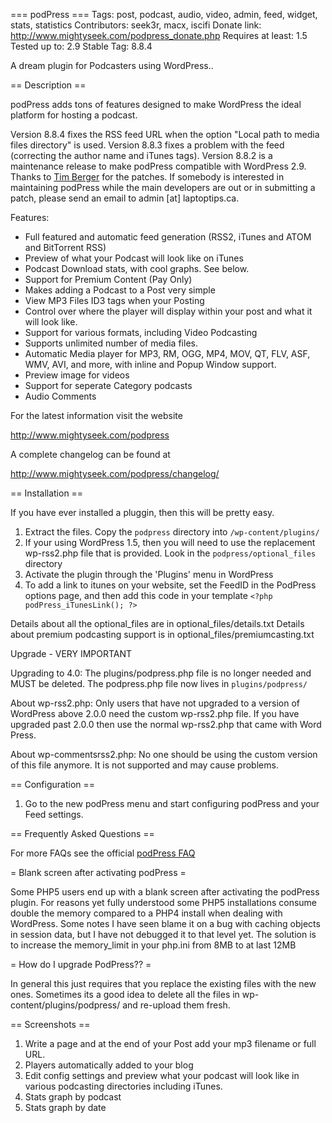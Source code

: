 === podPress ===
Tags: post, podcast, audio, video, admin, feed, widget, stats, statistics 
Contributors: seek3r, macx, iscifi
Donate link: http://www.mightyseek.com/podpress_donate.php
Requires at least: 1.5
Tested up to: 2.9
Stable Tag: 8.8.4

A dream plugin for Podcasters using WordPress..

== Description ==

podPress adds tons of features designed to make WordPress the ideal 
platform for hosting a podcast.

Version 8.8.4 fixes the RSS feed URL when the option "Local path to media files directory" is used. Version 8.8.3 fixes a problem with the feed (correcting the author name and iTunes tags).  Version 8.8.2 is a maintenance release to make podPress compatible with WordPress 2.9. Thanks to [Tim Berger](http://profiles.wordpress.org/ntm/) for the patches. If somebody is interested in maintaining podPress while the main developers are out or in submitting a patch, 
please send an email to admin [at] laptoptips.ca.

Features:

* Full featured and automatic feed generation (RSS2, iTunes and ATOM and BitTorrent RSS)
* Preview of what your Podcast will look like on iTunes
* Podcast Download stats, with cool graphs. See below.
* Support for Premium Content (Pay Only)
* Makes adding a Podcast to a Post very simple
* View MP3 Files ID3 tags when your Posting
* Control over where the player will display within your post and what it will look like.
* Support for various formats, including Video Podcasting
* Supports unlimited number of media files.
* Automatic Media player for MP3, RM, OGG, MP4, MOV, QT, FLV, ASF, WMV, AVI, and more, with inline and Popup Window support.
* Preview image for videos
* Support for seperate Category podcasts
* Audio Comments

For the latest information visit the website

http://www.mightyseek.com/podpress

A complete changelog can be found at

http://www.mightyseek.com/podpress/changelog/

== Installation ==

If you have ever installed a pluggin, then this 
will be pretty easy.

1. Extract the files. Copy the `podpress` directory into `/wp-content/plugins/`
1. If your using WordPress 1.5, then you will need to use the replacement wp-rss2.php file that is provided. Look in the `podpress/optional_files`  directory
1. Activate the plugin through the 'Plugins' menu in WordPress
2. To add a link to itunes on your website, set the FeedID in the PodPress options page, and then add this code in  your template `<?php podPress_iTunesLink(); ?>`

Details about all the optional_files are in optional_files/details.txt
Details about premium podcasting support is in optional_files/premiumcasting.txt

Upgrade - VERY IMPORTANT

Upgrading to 4.0:
The plugins/podpress.php file is no longer needed and MUST be deleted. The podpress.php file now lives in `plugins/podpress/`

About wp-rss2.php:
Only users that have not upgraded to a version of WordPress above 2.0.0 need the custom wp-rss2.php file. If you have upgraded past 2.0.0 then use the normal wp-rss2.php that came with Word Press. 

About wp-commentsrss2.php: 
No one should be using the custom version of this file anymore. It is not supported and may cause problems.

== Configuration ==

1. Go to the new podPress menu and start configuring podPress and your Feed settings.

== Frequently Asked Questions ==

For more FAQs see the official [podPress FAQ](http://podcasterswiki.com/index.php?title=PodPress_FAQ "Official podPress FAQ")

= Blank screen after activating podPress =

Some PHP5 users end up with a blank screen after activating the podPress plugin. For reasons yet fully understood some PHP5 installations consume double the memory compared to a PHP4 install when dealing with WordPress. Some notes I have seen blame it on a bug with caching objects in session data, but I have not debugged it to that level yet.
The solution is to increase the memory_limit in your php.ini from 8MB to at last 12MB 

= How do I upgrade PodPress?? =

In general this just requires that you replace the existing files with the new ones. Sometimes its a good idea to delete all the files in wp-content/plugins/podpress/ and re-upload them fresh.

== Screenshots ==

1. Write a page and at the end of your Post add your mp3 filename or full URL.
2. Players automatically added to your blog
3. Edit config settings and preview what your podcast will look like in various podcasting directories including iTunes.
4. Stats graph by podcast
5. Stats graph by date
